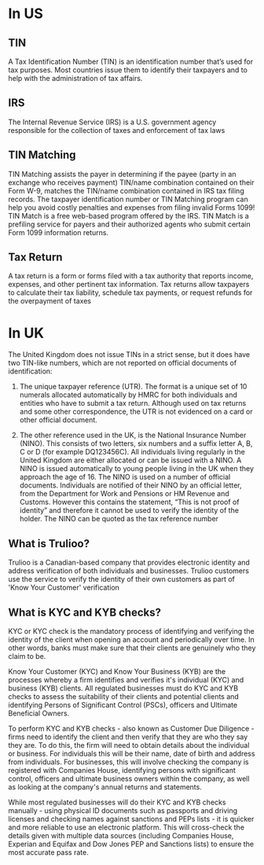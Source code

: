 # In US

## TIN
A Tax Identification Number (TIN) is an identification number that’s used for tax purposes.
Most countries issue them to identify their taxpayers and to help with the administration of tax affairs.

## IRS 
The Internal Revenue Service (IRS) is a U.S. government agency responsible for the collection of taxes and enforcement of tax laws

## TIN Matching
TIN Matching assists the payer in determining if the payee (party in an exchange who receives payment) TIN/name combination contained on their Form W-9, 
matches the TIN/name combination contained in IRS tax filing records. The taxpayer identification number or TIN Matching program can help you avoid costly penalties 
and expenses from filing invalid Forms 1099! TIN Match is a free web-based program offered by the IRS. 
TIN Match is a prefiling service for payers and their authorized agents who submit certain Form 1099 information returns.

##  Tax Return
A tax return is a form or forms filed with a tax authority that reports income, expenses, and other pertinent tax information. Tax returns allow taxpayers to calculate their tax liability, schedule tax payments, or request refunds for the overpayment of taxes

# In UK
The United Kingdom does not issue TINs in a strict sense, but it does have two TIN-like numbers,
which are not reported on official documents of identification:

1. The unique taxpayer reference (UTR). The format is a unique set of 10 numerals allocated
automatically by HMRC for both individuals and entities who have to submit a tax return. Although
used on tax returns and some other correspondence, the UTR is not evidenced on a card or other
official document.

2. The other reference used in the UK, is the National Insurance Number (NINO). This consists of two
letters, six numbers and a suffix letter A, B, C or D (for example DQ123456C). All individuals living
regularly in the United Kingdom are either allocated or can be issued with a NINO. A NINO is issued
automatically to young people living in the UK when they approach the age of 16. The NINO is used
on a number of official documents. Individuals are notified of their NINO by an official letter, from
the Department for Work and Pensions or HM Revenue and Customs. However this contains the
statement, “This is not proof of identity” and therefore it cannot be used to verify the identity of the
holder. The NINO can be quoted as the tax reference number

## What is Trulioo?

Trulioo is a Canadian-based company that provides electronic identity and address verification of both individuals and businesses. Trulioo customers use the service to verify the identity of their own customers as part of 'Know Your Customer' verification

## What is KYC and KYB checks?
KYC or KYC check is the mandatory process of identifying and verifying the identity of the client when opening an account and periodically over time. In other words, banks must make sure that their clients are genuinely who they claim to be.

Know Your Customer (KYC) and Know Your Business (KYB) are the processes whereby a firm identifies and verifies it's individual (KYC) and business (KYB) clients. All regulated businesses must do KYC and KYB checks to assess the suitability of their clients and potential clients and identifying Persons of Significant Control (PSCs), officers and Ultimate Beneficial Owners. 

To perform KYC and KYB checks - also known as Customer Due Diligence - firms need to identify the client and then verify that they are who they say they are. To do this, the firm will need to obtain details about the individual or business. For individuals this will be their name, date of birth and address from individuals. For businesses, this will involve checking the company is registered with Companies House, identifying persons with significant control, officers and ultimate business owners within the company, as well as looking at the company's annual returns and statements. 

While most regulated businesses will do their KYC and KYB checks manually - using physical ID documents such as passports and driving licenses and checking names against sanctions and PEPs lists -  it is quicker and more reliable to use an electronic platform. This will cross-check the details given with multiple data sources (including Companies House, Experian and Equifax and Dow Jones PEP and Sanctions lists) to ensure the most accurate pass rate.

